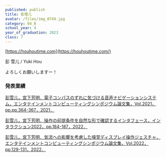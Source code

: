 ```yaml
---
published: publish
title: 彭雪儿
avatar: /files/img_0749.jpg
category: 04_B
school_year: 4
year_of_graduation: 2023
class: 7
---
```

[](https://houhoutime.com)[https://houhoutime.com](https://houhoutime.com/)

彭 雪儿 / Yuki Hou

よろしくお願いしますー！



### **発表業績**

[彭雪儿，宮下芳明．電子コンパスのずれに気づける音声ナビゲーションシステム，エンタテインメントコンピューティングシンポジウム論文集，Vol.2021，pp.pp.364-367，2021．](https://research.miyashita.com/papers/D243)

[彭雪儿，宮下芳明．操作の前提条件を自然な形で確認するインタフェース，インタラクション2022，pp.184-187，2022．](https://research.miyashita.com/papers/D249)

[彭雪儿，宮下芳明．気流への影響を考慮した嗅覚ディスプレイ操作ジェスチャ，エンタテインメントコンピューティングシンポジウム論文集，Vol.2022，pp.129-131，2022．](https://research.miyashita.com/papers/D260)